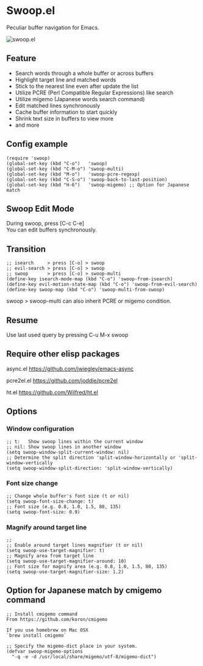 # Swoop.el

Peculiar buffer navigation for Emacs.

![swoop.el](https://raw.githubusercontent.com/ShingoFukuyama/images/master/swoop.gif)

## Feature

* Search words through a whole buffer or across buffers
* Highlight target line and matched words
* Stick to the nearest line even after update the list
* Utilize PCRE (Perl Compatible Regular Expressions) like search
* Utilize migemo (Japanese words search command)
* Edit matched lines synchronously
* Cache buffer information to start quickly
* Shrink text size in buffers to view more
* and more

## Config example

```
(require 'swoop)
(global-set-key (kbd "C-o")   'swoop)
(global-set-key (kbd "C-M-o") 'swoop-multi)
(global-set-key (kbd "M-o")   'swoop-pcre-regexp)
(global-set-key (kbd "C-S-o") 'swoop-back-to-last-position)
(global-set-key (kbd "H-6")   'swoop-migemo) ;; Option for Japanese match
```

## Swoop Edit Mode
During swoop, press [C-c C-e]  
You can edit buffers synchronously.

## Transition

```
;; isearch     > press [C-o] > swoop
;; evil-search > press [C-o] > swoop
;; swoop       > press [C-o] > swoop-multi
(define-key isearch-mode-map (kbd "C-o") 'swoop-from-isearch)
(define-key evil-motion-state-map (kbd "C-o") 'swoop-from-evil-search)
(define-key swoop-map (kbd "C-o") 'swoop-multi-from-swoop)
```
swoop > swoop-multi can also inherit PCRE or migemo condition.

## Resume
Use last used query by pressing C-u M-x swoop


## Require other elisp packages

async.el    https://github.com/jwiegley/emacs-async

pcre2el.el  https://github.com/joddie/pcre2el

ht.el       https://github.com/Wilfred/ht.el

## Options

### Window configuration
```
;; t:   Show swoop lines within the current window
;; nil: Show swoop lines in another window
(setq swoop-window-split-current-window: nil)
;; Determine the split direction 'split-window-horizontally or 'split-window-vertically
(setq swoop-window-split-direction: 'split-window-vertically)
```


### Font size change
```
;; Change whole buffer's font size (t or nil)
(setq swoop-font-size-change: t)
;; Font size (e.g. 0.8, 1.0, 1.5, 80, 135)
(setq swoop-font-size: 0.9)
```


### Magnify around target line
```
;;
;; Enable around target lines magnifier (t or nil)
(setq swoop-use-target-magnifier: t)
;; Magnify area from target line
(setq swoop-use-target-magnifier-around: 10)
;; Font size for magnify area (e.g. 0.8, 1.0, 1.5, 80, 135)
(setq swoop-use-target-magnifier-size: 1.2)
```


## Option for Japanese match by cmigemo command

```
;; Install cmigemo command
From https://github.com/koron/cmigemo  

If you use homebrew on Mac OSX  
`brew install cmigemo`

;; Specify the migemo-dict place in your system.
(defvar swoop-migemo-options
  "-q -e -d /usr/local/share/migemo/utf-8/migemo-dict")
```
